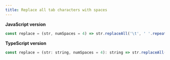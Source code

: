 ```yaml
---
title: Replace all tab characters with spaces
---
```


**JavaScript version**

```js
const replace = (str, numSpaces = 4) => str.replaceAll('\t', ' '.repeat(numSpaces));
```

**TypeScript version**

```js
const replace = (str: string, numSpaces = 4): string => str.replaceAll('\t', ' '.repeat(numSpaces));
```
